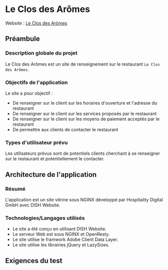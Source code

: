 # Le Clos des Arômes

Website : [Le Clos des Arômes](https://le-clos-des-aromes-restaurant-briare.eatbu.com/?lang=fr)

## Préambule

### Description globale du projet

Le Clos des Arômes est un site de renseignement sur le restaurant `Le Clos des Arômes`.

### Objectifs de l'application

Le site a pour objectif :
- De renseigner sur le client sur les horaires d'ouverture et l'adresse du restaurant
- De renseigner sur le client sur les services proposés par le restaurant
- De renseigner sur le client sur les moyens de paiement acceptés par le restaurant
- De permettre aux clients de contacter le restaurant

### Types d'utilisateur prévu

Les utilisateurs prévus sont de potentiels clients cherchant à se renseigner sur le restaurant
et potentiellement le contacter.

## Architecture de l'application

### Résumé

L'application est un site vitrine sous NGINX développé par Hospitality Digital GmbH avec DISH Website.

### Technologies/Langages utilisés

- Le site a été conçu en utilisant DISH Website.
- Le serveur Web est sous NGINX et OpenResty.
- Le site utilise le framwork Adobe Client Data Layer.
- Le site utilise les librairies jQuery et LazySizes.

## Exigences du test

